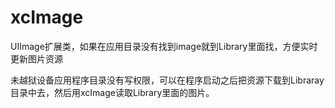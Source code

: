 xcImage
=======

UIImage扩展类，如果在应用目录没有找到image就到Library里面找，方便实时更新图片资源

未越狱设备应用程序目录没有写权限，可以在程序启动之后把资源下载到Libraray目录中去，然后用xcImage读取Library里面的图片。

